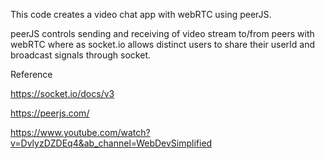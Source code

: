 This code creates a video chat app with webRTC using peerJS.

peerJS controls sending and receiving of video stream to/from peers with
webRTC where as socket.io allows distinct users to share their userId and 
broadcast signals through socket.


Reference

https://socket.io/docs/v3

https://peerjs.com/

https://www.youtube.com/watch?v=DvlyzDZDEq4&ab_channel=WebDevSimplified
